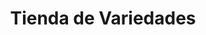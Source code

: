 ---
title: "Tienda de Variedades"
url: /ciudad-satelite/tienda-de-variedades-avenida-jose-agustin-2/
shop: comodidad
---